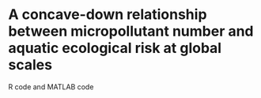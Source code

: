 # A concave-down relationship between micropollutant number and aquatic ecological risk at global scales
R code and MATLAB code
